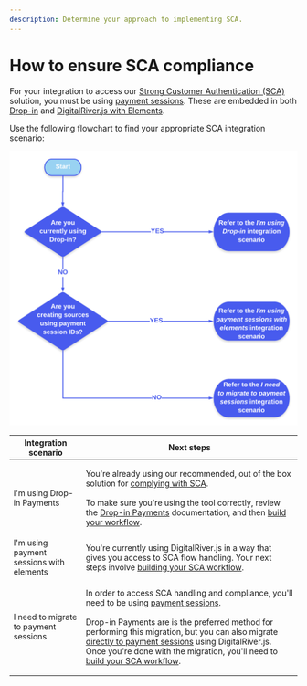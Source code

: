 ```yaml
---
description: Determine your approach to implementing SCA.
---
```


# How to ensure SCA compliance

For your integration to access our [Strong Customer Authentication (SCA)](https://info.digitalriver.com/rs/348-QUY-258/images/Digital\_River\_Guide\_to\_PSD2\_Compliance\_2020.pdf) solution, you must be using [payment sessions](../../shopper-apis/cart/payment-sessions.md). These are embedded in both [Drop-in](../payments-solutions/drop-in/) and [DigitalRiver.js with Elements](../../general-resources/reference/elements/).&#x20;

Use the following flowchart to find your appropriate SCA integration scenario:

![](<../../.gitbook/assets/PSD2 test (3).png>)

| Integration scenario                     | Next steps                                                                                                                                                                                                                                                                                                                                                                                                                                                                                                                                    |
| ---------------------------------------- | --------------------------------------------------------------------------------------------------------------------------------------------------------------------------------------------------------------------------------------------------------------------------------------------------------------------------------------------------------------------------------------------------------------------------------------------------------------------------------------------------------------------------------------------- |
| I'm using Drop-in Payments               | <p>You're already using our recommended, out of the box solution for <a href="https://info.digitalriver.com/rs/348-QUY-258/images/Digital_River_Guide_to_PSD2_Compliance_2020.pdf">complying with SCA</a>. <br><br>To make sure you're using the tool correctly, review the <a href="../payments-solutions/drop-in/drop-in-integration-guide.md">Drop-in Payments</a> documentation, and then <a href="../building-your-workflows.md">build your workflow</a>.</p>                                                                            |
| I'm using payment sessions with elements | You're currently using DigitalRiver.js in a way that gives you access to SCA flow handling.  Your next steps involve [building your SCA workflow](../building-your-workflows.md).                                                                                                                                                                                                                                                                                                                                                             |
| I need to migrate to payment sessions    | <p>In order to access SCA handling and compliance, you'll need to be using <a href="../../shopper-apis/cart/payment-sessions.md">payment sessions</a>.  <br><br>Drop-in Payments are is the preferred method for performing this migration, but you can also migrate <a href="../../shopper-apis/cart/payment-sessions.md#migrating-to-payment-sessions">directly to payment sessions</a> using DigitalRiver.js. Once you're done with the migration, you'll need to <a href="../building-your-workflows.md">build your SCA workflow</a>.</p> |
